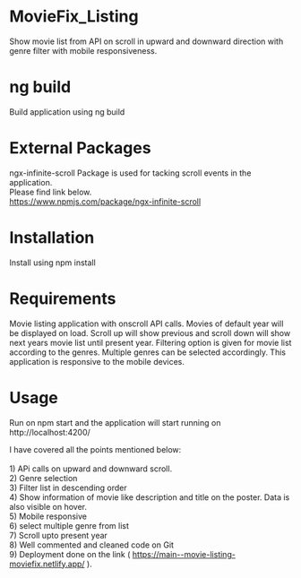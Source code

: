 # MovieFix_Listing
Show movie list from API on scroll in upward and downward direction with genre filter with mobile responsiveness.

# ng build
Build application using ng build

# External Packages
ngx-infinite-scroll Package is used for tacking scroll events in the application. <br/>Please find link below.<br/>
https://www.npmjs.com/package/ngx-infinite-scroll

# Installation
Install using npm install

# Requirements
Movie listing application  with onscroll  API calls. Movies of default year will be displayed on load. Scroll up will show previous and scroll down will show next years movie list until present year. Filtering option is given for movie list according to the genres. Multiple genres can be selected accordingly. This application is responsive to the mobile devices.

# Usage 
Run on npm start and the application will start running on http://localhost:4200/

I have covered all the points mentioned below:<br/><br/>
    1) APi calls on upward and downward scroll.<br/>
    2) Genre selection<br/>
    3) Filter list in descending order<br/>
    4) Show information of movie like description and title on the poster. Data is also visible on hover.<br/>
    5) Mobile responsive<br/>
    6) select multiple genre from list<br/>
    7) Scroll upto present year <br/>
    8) Well commented and cleaned code on Git<br/>
    9) Deployment done on the link ( https://main--movie-listing-moviefix.netlify.app/ ).


